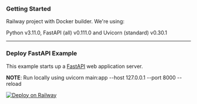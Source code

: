 ### Getting Started

Railway project with Docker builder. We're using:

Python v3.11.0, FastAPI (all) v0.111.0 and Uvicorn (standard) v0.30.1

---

### Deploy FastAPI Example

This example starts up a [FastAPI](https://fastapi.tiangolo.com/) web application server.

**NOTE**: Run locally using uvicorn main:app --host 127.0.0.1 --port 8000 --reload

[![Deploy on Railway](https://railway.app/button.svg)](https://railway.app/template/s8TfD0?referralCode=Rhlgc5)